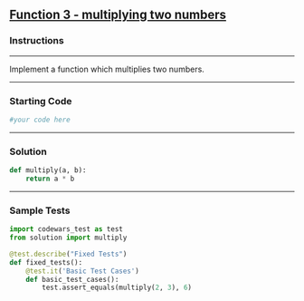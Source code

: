 ## [Function 3 - multiplying two numbers](https://www.codewars.com/kata/523b66342d0c301ae400003b)

### Instructions

---

Implement a function which multiplies two numbers.

---

### Starting Code


```python
#your code here
```

---

### Solution


```python
def multiply(a, b):
    return a * b
```

---

### Sample Tests

```python
import codewars_test as test
from solution import multiply

@test.describe("Fixed Tests")
def fixed_tests():
    @test.it('Basic Test Cases')
    def basic_test_cases():
        test.assert_equals(multiply(2, 3), 6)   
```
